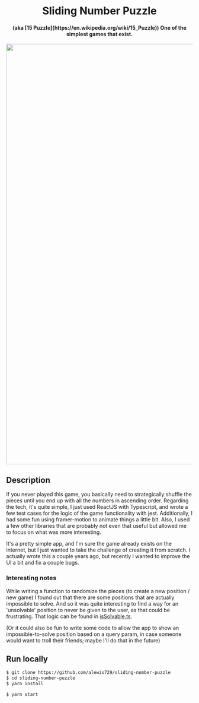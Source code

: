 <h1 align="center">
  Sliding Number Puzzle
  <br>
</h1>

<h4 align="center">(aka [15 Puzzle](https://en.wikipedia.org/wiki/15_Puzzle)) One of the simplest games that exist.</h4>

<p align="center">
  <img width="1133" alt="image" src="https://github.com/alewis729/sliding-number-puzzle/assets/51219653/d39432e8-ada3-45f0-ac58-5e483902cbfc">
</p>

## Description

If you never played this game, you basically need to strategically shuffle the pieces until you end up with all the numbers in ascending order. Regarding the tech, it's quite simple, I just used ReactJS with Typescript, and wrote a few test cases for the logic of the game functionality with jest. Additionally, I had some fun using framer-motion to animate things a little bit. Also, I used a few other libraries that are probably not even that useful but allowed me to focus on what was more interesting.

It's a pretty simple app, and I'm sure the game already exists on the internet, but I just wanted to take the challenge of creating it from scratch. I actually wrote this a couple years ago, but recently I wanted to improve the UI a bit and fix a couple bugs.

### Interesting notes

While writing a function to randomize the pieces (to create a new position / new game) I found out that there are some positions that are actually impossible to solve. And so it was quite interesting to find a way for an 'unsolvable' position to never be given to the user, as that could be frustrating. That logic can be found in [isSolvable.ts](https://github.com/alewis729/sliding-number-puzzle/blob/master/src/lib/utils/isSolvable.ts#L14).

(Or it could also be fun to write some code to allow the app to show an impossible-to-solve position based on a query param, in case someone would want to troll their friends; maybe I'll do that in the future)

## Run locally

```bash
$ git clone https://github.com/alewis729/sliding-number-puzzle
$ cd sliding-number-puzzle
$ yarn install

$ yarn start
```
